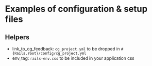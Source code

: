 # Examples of configuration & setup files

## Helpers

* link\_to\_cg\_feedback: `cg_project.yml` to be dropped in `#{Rails.root}/config/cg_project.yml`
* env_tag: `rails-env.css` to be included in your application css